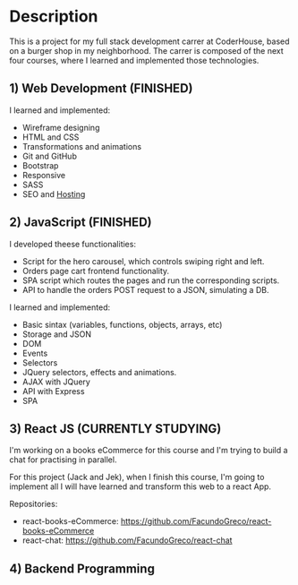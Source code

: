 # Description

This is a project for my full stack development carrer at CoderHouse, based on a burger shop in my neighborhood. 
The carrer is composed of the next four courses, where I learned and implemented those technologies.

## 1) Web Development (FINISHED)

I learned and implemented:
- Wireframe designing
- HTML and CSS
- Transformations and animations
- Git and GitHub
- Bootstrap
- Responsive
- SASS
- SEO and [Hosting](https://jack-and-jek.000webhostapp.com/)

## 2) JavaScript (FINISHED)

I developed theese functionalities:
- Script for the hero carousel, which controls swiping right and left.
- Orders page cart frontend functionality. 
- SPA script which routes the pages and run the corresponding scripts.
- API to handle the orders POST request to a JSON, simulating a DB.

I learned and implemented:
- Basic sintax (variables, functions, objects, arrays, etc)
- Storage and JSON
- DOM
- Events
- Selectors
- JQuery selectors, effects and animations.
- AJAX with JQuery
- API with Express
- SPA

## 3) React JS (CURRENTLY STUDYING)

I'm working on a books eCommerce for this course and I'm trying to build a chat for practising in parallel. 

For this project (Jack and Jek), when I finish this course, I'm going to implement all I will have learned and transform this web to a react App.

Repositories:
- react-books-eCommerce: https://github.com/FacundoGreco/react-books-eCommerce
- react-chat: https://github.com/FacundoGreco/react-chat

## 4) Backend Programming
